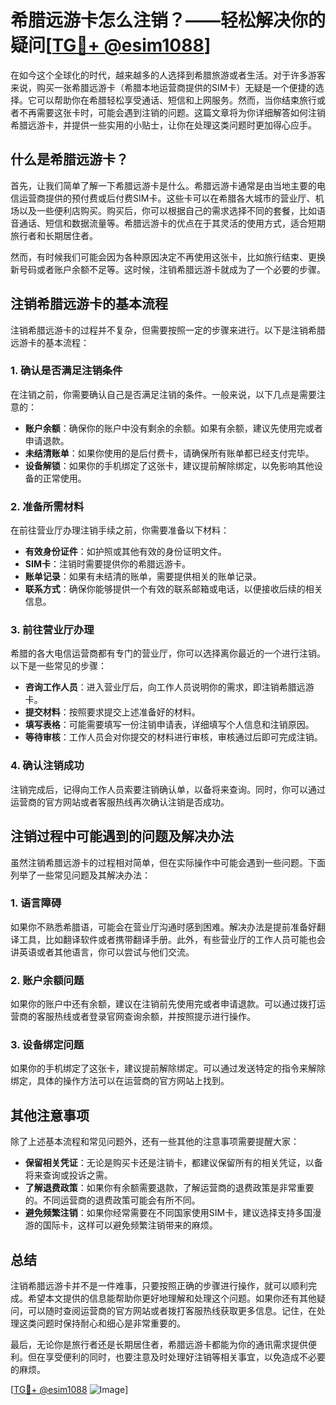 # 希腊远游卡怎么注销？——轻松解决你的疑问[[TG💪+ @esim1088](https://t.me/s/esim1088)]

在如今这个全球化的时代，越来越多的人选择到希腊旅游或者生活。对于许多游客来说，购买一张希腊远游卡（希腊本地运营商提供的SIM卡）无疑是一个便捷的选择。它可以帮助你在希腊轻松享受通话、短信和上网服务。然而，当你结束旅行或者不再需要这张卡时，可能会遇到注销的问题。这篇文章将为你详细解答如何注销希腊远游卡，并提供一些实用的小贴士，让你在处理这类问题时更加得心应手。

## 什么是希腊远游卡？

首先，让我们简单了解一下希腊远游卡是什么。希腊远游卡通常是由当地主要的电信运营商提供的预付费或后付费SIM卡。这些卡可以在希腊各大城市的营业厅、机场以及一些便利店购买。购买后，你可以根据自己的需求选择不同的套餐，比如语音通话、短信和数据流量等。希腊远游卡的优点在于其灵活的使用方式，适合短期旅行者和长期居住者。

然而，有时候我们可能会因为各种原因决定不再使用这张卡，比如旅行结束、更换新号码或者账户余额不足等。这时候，注销希腊远游卡就成为了一个必要的步骤。

## 注销希腊远游卡的基本流程

注销希腊远游卡的过程并不复杂，但需要按照一定的步骤来进行。以下是注销希腊远游卡的基本流程：

### 1. 确认是否满足注销条件

在注销之前，你需要确认自己是否满足注销的条件。一般来说，以下几点是需要注意的：

- **账户余额**：确保你的账户中没有剩余的余额。如果有余额，建议先使用完或者申请退款。
- **未结清账单**：如果你使用的是后付费卡，请确保所有账单都已经支付完毕。
- **设备解锁**：如果你的手机绑定了这张卡，建议提前解除绑定，以免影响其他设备的正常使用。

### 2. 准备所需材料

在前往营业厅办理注销手续之前，你需要准备以下材料：

- **有效身份证件**：如护照或其他有效的身份证明文件。
- **SIM卡**：注销时需要提供你的希腊远游卡。
- **账单记录**：如果有未结清的账单，需要提供相关的账单记录。
- **联系方式**：确保你能够提供一个有效的联系邮箱或电话，以便接收后续的相关信息。

### 3. 前往营业厅办理

希腊的各大电信运营商都有专门的营业厅，你可以选择离你最近的一个进行注销。以下是一些常见的步骤：

- **咨询工作人员**：进入营业厅后，向工作人员说明你的需求，即注销希腊远游卡。
- **提交材料**：按照要求提交上述准备好的材料。
- **填写表格**：可能需要填写一份注销申请表，详细填写个人信息和注销原因。
- **等待审核**：工作人员会对你提交的材料进行审核，审核通过后即可完成注销。

### 4. 确认注销成功

注销完成后，记得向工作人员索要注销确认单，以备将来查询。同时，你可以通过运营商的官方网站或者客服热线再次确认注销是否成功。

## 注销过程中可能遇到的问题及解决办法

虽然注销希腊远游卡的过程相对简单，但在实际操作中可能会遇到一些问题。下面列举了一些常见问题及其解决办法：

### 1. 语言障碍

如果你不熟悉希腊语，可能会在营业厅沟通时感到困难。解决办法是提前准备好翻译工具，比如翻译软件或者携带翻译手册。此外，有些营业厅的工作人员可能也会讲英语或者其他语言，你可以尝试与他们交流。

### 2. 账户余额问题

如果你的账户中还有余额，建议在注销前先使用完或者申请退款。可以通过拨打运营商的客服热线或者登录官网查询余额，并按照提示进行操作。

### 3. 设备绑定问题

如果你的手机绑定了这张卡，建议提前解除绑定。可以通过发送特定的指令来解除绑定，具体的操作方法可以在运营商的官方网站上找到。

## 其他注意事项

除了上述基本流程和常见问题外，还有一些其他的注意事项需要提醒大家：

- **保留相关凭证**：无论是购买卡还是注销卡，都建议保留所有的相关凭证，以备将来查询或投诉之需。
- **了解退费政策**：如果你有余额需要退款，了解运营商的退费政策是非常重要的。不同运营商的退费政策可能会有所不同。
- **避免频繁注销**：如果你经常需要在不同国家使用SIM卡，建议选择支持多国漫游的国际卡，这样可以避免频繁注销带来的麻烦。

## 总结

注销希腊远游卡并不是一件难事，只要按照正确的步骤进行操作，就可以顺利完成。希望本文提供的信息能帮助你更好地理解和处理这个问题。如果你还有其他疑问，可以随时查阅运营商的官方网站或者拨打客服热线获取更多信息。记住，在处理这类问题时保持耐心和细心是非常重要的。

最后，无论你是旅行者还是长期居住者，希腊远游卡都能为你的通讯需求提供便利。但在享受便利的同时，也要注意及时处理好注销等相关事宜，以免造成不必要的麻烦。

[[TG💪+ @esim1088](https://t.me/s/esim1088) ![Image](https://i.postimg.cc/4NQfJmqS/Snipaste-2025-05-13-00-14-12.png)]